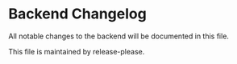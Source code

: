 # Backend Changelog

All notable changes to the backend will be documented in this file.

This file is maintained by release-please.
